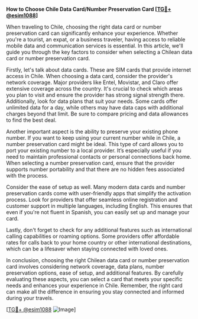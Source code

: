 **How to Choose Chile Data Card/Number Preservation Card [[TG💪+ @esim1088](https://t.me/s/esim1088)]**

When traveling to Chile, choosing the right data card or number preservation card can significantly enhance your experience. Whether you're a tourist, an expat, or a business traveler, having access to reliable mobile data and communication services is essential. In this article, we'll guide you through the key factors to consider when selecting a Chilean data card or number preservation card.

Firstly, let's talk about data cards. These are SIM cards that provide internet access in Chile. When choosing a data card, consider the provider's network coverage. Major providers like Entel, Movistar, and Claro offer extensive coverage across the country. It's crucial to check which areas you plan to visit and ensure the provider has strong signal strength there. Additionally, look for data plans that suit your needs. Some cards offer unlimited data for a day, while others may have data caps with additional charges beyond that limit. Be sure to compare pricing and data allowances to find the best deal.

Another important aspect is the ability to preserve your existing phone number. If you want to keep using your current number while in Chile, a number preservation card might be ideal. This type of card allows you to port your existing number to a local provider. It’s especially useful if you need to maintain professional contacts or personal connections back home. When selecting a number preservation card, ensure that the provider supports number portability and that there are no hidden fees associated with the process.

Consider the ease of setup as well. Many modern data cards and number preservation cards come with user-friendly apps that simplify the activation process. Look for providers that offer seamless online registration and customer support in multiple languages, including English. This ensures that even if you're not fluent in Spanish, you can easily set up and manage your card.

Lastly, don't forget to check for any additional features such as international calling capabilities or roaming options. Some providers offer affordable rates for calls back to your home country or other international destinations, which can be a lifesaver when staying connected with loved ones.

In conclusion, choosing the right Chilean data card or number preservation card involves considering network coverage, data plans, number preservation options, ease of setup, and additional features. By carefully evaluating these aspects, you can select a card that meets your specific needs and enhances your experience in Chile. Remember, the right card can make all the difference in ensuring you stay connected and informed during your travels.

[[TG💪+ @esim1088](https://t.me/s/esim1088) ![Image](https://i.postimg.cc/Y0z9fWf4/image.png)]